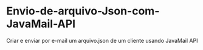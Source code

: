 # Envio-de-arquivo-Json-com-JavaMail-API
Criar e enviar por e-mail um arquivo.json de um cliente usando JavaMail API
